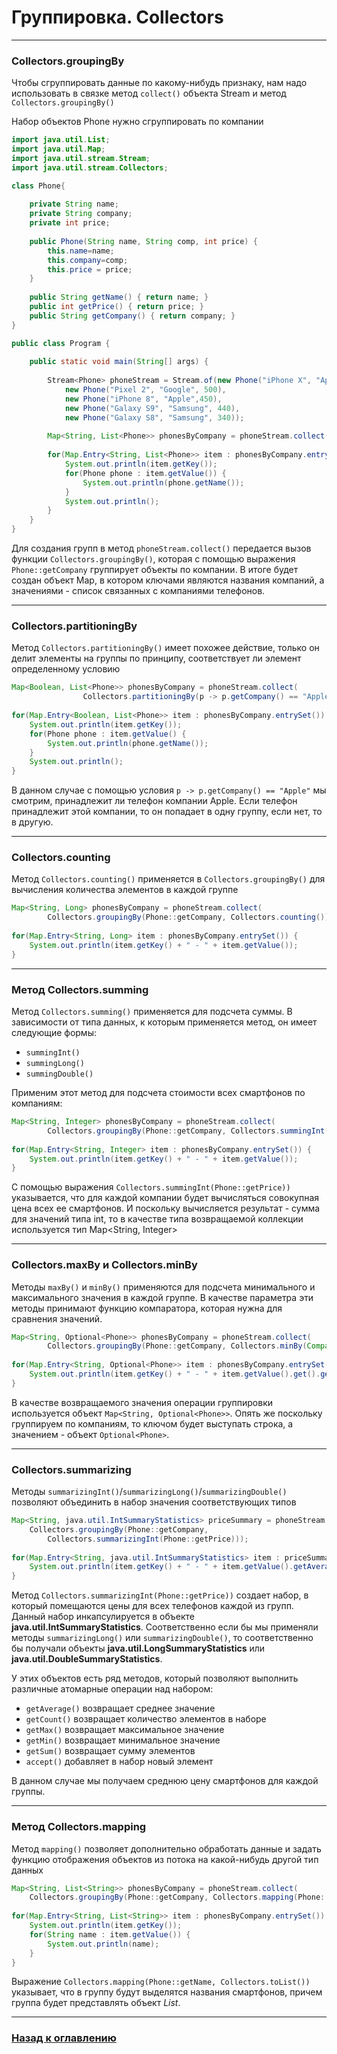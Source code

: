 # Группировка. Collectors

---

### Collectors.groupingBy

Чтобы сгруппировать данные по какому-нибудь признаку, 
нам надо использовать в связке метод `collect()` объекта Stream и метод `Collectors.groupingBy()`

Набор объектов Phone нужно сгруппировать по компании

```java
import java.util.List;
import java.util.Map;
import java.util.stream.Stream;
import java.util.stream.Collectors;

class Phone{
     
    private String name;
    private String company;
    private int price;
     
    public Phone(String name, String comp, int price) {
        this.name=name;
        this.company=comp;
        this.price = price;
    }
     
    public String getName() { return name; }
    public int getPrice() { return price; }
    public String getCompany() { return company; }
}

public class Program {
  
    public static void main(String[] args) {
          
        Stream<Phone> phoneStream = Stream.of(new Phone("iPhone X", "Apple", 600), 
            new Phone("Pixel 2", "Google", 500),
            new Phone("iPhone 8", "Apple",450),
            new Phone("Galaxy S9", "Samsung", 440),
            new Phone("Galaxy S8", "Samsung", 340));
          
        Map<String, List<Phone>> phonesByCompany = phoneStream.collect(Collectors.groupingBy(Phone::getCompany));
          
        for(Map.Entry<String, List<Phone>> item : phonesByCompany.entrySet()) {
            System.out.println(item.getKey());
            for(Phone phone : item.getValue()) {
                System.out.println(phone.getName());
            }
            System.out.println();
        } 
    } 
}
```

Для создания групп в метод `phoneStream.collect()` передается вызов функции `Collectors.groupingBy()`,
которая с помощью выражения `Phone::getCompany` группирует объекты по компании.
В итоге будет создан объект Map, в котором ключами являются названия компаний, а значениями - список связанных с компаниями телефонов.

---

### Collectors.partitioningBy

Метод `Collectors.partitioningBy()` имеет похожее действие, только он делит элементы на группы по принципу,
соответствует ли элемент определенному условию

```java
Map<Boolean, List<Phone>> phonesByCompany = phoneStream.collect(
                Collectors.partitioningBy(p -> p.getCompany() == "Apple"));
         
for(Map.Entry<Boolean, List<Phone>> item : phonesByCompany.entrySet()) {
    System.out.println(item.getKey());
    for(Phone phone : item.getValue() {
        System.out.println(phone.getName());
    }
    System.out.println();
}
```

В данном случае с помощью условия `p -> p.getCompany() == "Apple"` мы смотрим, принадлежит ли телефон компании Apple.
Если телефон принадлежит этой компании, то он попадает в одну группу, если нет, то в другую.

---

### Collectors.counting

Метод `Collectors.counting()` применяется в `Collectors.groupingBy()` для вычисления количества элементов в каждой группе

```java
Map<String, Long> phonesByCompany = phoneStream.collect(
        Collectors.groupingBy(Phone::getCompany, Collectors.counting()));
         
for(Map.Entry<String, Long> item : phonesByCompany.entrySet()) {
    System.out.println(item.getKey() + " - " + item.getValue());
}
```

---

### Метод Collectors.summing

Метод `Collectors.summing()` применяется для подсчета суммы.
В зависимости от типа данных, к которым применяется метод, он имеет следующие формы:
-   `summingInt()`
-   `summingLong()`
-   `summingDouble()`

Применим этот метод для подсчета стоимости всех смартфонов по компаниям:

```java
Map<String, Integer> phonesByCompany = phoneStream.collect(
        Collectors.groupingBy(Phone::getCompany, Collectors.summingInt(Phone::getPrice)));
         
for(Map.Entry<String, Integer> item : phonesByCompany.entrySet()) {
    System.out.println(item.getKey() + " - " + item.getValue());
}
```

С помощью выражения `Collectors.summingInt(Phone::getPrice))` указывается,
что для каждой компании будет вычисляться совокупная цена всех ее смартфонов.
И поскольку вычисляется результат - сумма для значений типа int, 
то в качестве типа возвращаемой коллекции используется тип Map<String, Integer>

---

### Collectors.maxBy и Collectors.minBy

Методы `maxBy()` и `minBy()` применяются для подсчета минимального и максимального значения в каждой группе.
В качестве параметра эти методы принимают функцию компаратора, которая нужна для сравнения значений. 

```java
Map<String, Optional<Phone>> phonesByCompany = phoneStream.collect(
        Collectors.groupingBy(Phone::getCompany, Collectors.minBy(Comparator.comparing(Phone::getPrice))));
         
for(Map.Entry<String, Optional<Phone>> item : phonesByCompany.entrySet()) {
    System.out.println(item.getKey() + " - " + item.getValue().get().getName());
}
```

В качестве возвращаемого значения операции группировки используется объект `Map<String, Optional<Phone>>`. 
Опять же поскольку группируем по компаниям, то ключом будет выступать строка, а значением - объект `Optional<Phone>`.

---

### Collectors.summarizing

Методы `summarizingInt()`/`summarizingLong()`/`summarizingDouble()` позволяют объединить в набор значения соответствующих типов

```java
Map<String, java.util.IntSummaryStatistics> priceSummary = phoneStream.collect(
    Collectors.groupingBy(Phone::getCompany,
        Collectors.summarizingInt(Phone::getPrice)));
         
for(Map.Entry<String, java.util.IntSummaryStatistics> item : priceSummary.entrySet()) {
    System.out.println(item.getKey() + " - " + item.getValue().getAverage());
}
```

Метод `Collectors.summarizingInt(Phone::getPrice))` создает набор, в который помещаются цены для всех телефонов каждой из групп.
Данный набор инкапсулируется в объекте **java.util.IntSummaryStatistics**.
Соответственно если бы мы применяли методы `summarizingLong()` или `summarizingDouble()`,
то соответственно бы получали объекты **java.util.LongSummaryStatistics** или **java.util.DoubleSummaryStatistics**.

У этих объектов есть ряд методов, который позволяют выполнить различные атомарные операции над набором:

-   `getAverage()` возвращает среднее значение
-   `getCount()` возвращает количество элементов в наборе
-   `getMax()` возвращает максимальное значение
-   `getMin()` возвращает минимальное значение
-   `getSum()` возвращает сумму элементов
-   `accept()` добавляет в набор новый элемент

В данном случае мы получаем среднюю цену смартфонов для каждой группы.

---

### Метод Collectors.mapping

Метод `mapping()` позволяет дополнительно обработать данные и
задать функцию отображения объектов из потока на какой-нибудь другой тип данных

```java
Map<String, List<String>> phonesByCompany = phoneStream.collect(
    Collectors.groupingBy(Phone::getCompany, Collectors.mapping(Phone::getName, Collectors.toList())));
         
for(Map.Entry<String, List<String>> item : phonesByCompany.entrySet()) {
    System.out.println(item.getKey());
    for(String name : item.getValue()) {
        System.out.println(name);
    }
}
```

Выражение `Collectors.mapping(Phone::getName, Collectors.toList())` указывает,
что в группу будут выделятся названия смартфонов, причем группа будет представлять объект _List_.

---

### [Назад к оглавлению](../README.md)